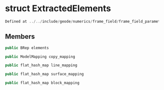 # struct ExtractedElements

```cpp
Defined at ../../include/geode/numerics/frame_field/frame_field_parameterization.h#28
```

## Members

```cpp
public BRep elements

```

```cpp
public ModelMapping copy_mapping

```

```cpp
public flat_hash_map line_mapping

```

```cpp
public flat_hash_map surface_mapping

```

```cpp
public flat_hash_map block_mapping

```



